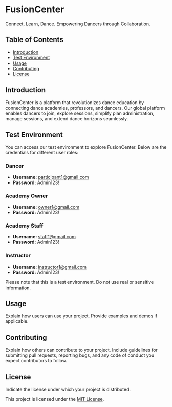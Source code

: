 # FusionCenter

Connect, Learn, Dance. Empowering Dancers through Collaboration.

## Table of Contents

- [Introduction](#introduction)
- [Test Environment](#test-environment)
- [Usage](#usage)
- [Contributing](#contributing)
- [License](#license)

## Introduction

FusionCenter is a platform that revolutionizes dance education by connecting dance academies, professors, and dancers. Our global platform enables dancers to join, explore sessions, simplify plan administration, manage sessions, and extend dance horizons seamlessly.

## Test Environment

You can access our test environment to explore FusionCenter. Below are the credentials for different user roles:

### Dancer

- **Username:** participant1@gmail.com
- **Password:** Admin123!

### Academy Owner

- **Username:** owner1@gmail.com
- **Password:** Admin123!

### Academy Staff

- **Username:** staff1@gmail.com
- **Password:** Admin123!

### Instructor

- **Username:** instructor1@gmail.com
- **Password:** Admin123!

Please note that this is a test environment. Do not use real or sensitive information.

## Usage

Explain how users can use your project. Provide examples and demos if applicable.

## Contributing

Explain how others can contribute to your project. Include guidelines for submitting pull requests, reporting bugs, and any code of conduct you expect contributors to follow.

## License

Indicate the license under which your project is distributed.

This project is licensed under the [MIT License](LICENSE).
